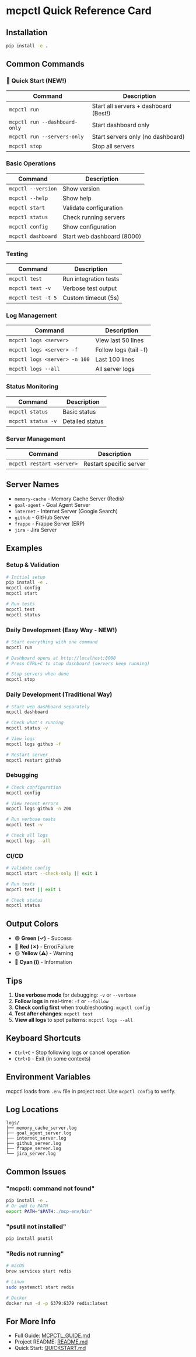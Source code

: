 # mcpctl Quick Reference Card

## Installation

```bash
pip install -e .
```

## Common Commands

### 🚀 Quick Start (NEW!)

| Command                       | Description                           |
| ----------------------------- | ------------------------------------- |
| `mcpctl run`                  | Start all servers + dashboard (Best!) |
| `mcpctl run --dashboard-only` | Start dashboard only                  |
| `mcpctl run --servers-only`   | Start servers only (no dashboard)     |
| `mcpctl stop`                 | Stop all servers                      |

### Basic Operations

| Command            | Description                |
| ------------------ | -------------------------- |
| `mcpctl --version` | Show version               |
| `mcpctl --help`    | Show help                  |
| `mcpctl start`     | Validate configuration     |
| `mcpctl status`    | Check running servers      |
| `mcpctl config`    | Show configuration         |
| `mcpctl dashboard` | Start web dashboard (8000) |

### Testing

| Command            | Description           |
| ------------------ | --------------------- |
| `mcpctl test`      | Run integration tests |
| `mcpctl test -v`   | Verbose test output   |
| `mcpctl test -t 5` | Custom timeout (5s)   |

### Log Management

| Command                       | Description           |
| ----------------------------- | --------------------- |
| `mcpctl logs <server>`        | View last 50 lines    |
| `mcpctl logs <server> -f`     | Follow logs (tail -f) |
| `mcpctl logs <server> -n 100` | Last 100 lines        |
| `mcpctl logs --all`           | All server logs       |

### Status Monitoring

| Command            | Description     |
| ------------------ | --------------- |
| `mcpctl status`    | Basic status    |
| `mcpctl status -v` | Detailed status |

### Server Management

| Command                   | Description             |
| ------------------------- | ----------------------- |
| `mcpctl restart <server>` | Restart specific server |

## Server Names

- `memory-cache` - Memory Cache Server (Redis)
- `goal-agent` - Goal Agent Server
- `internet` - Internet Server (Google Search)
- `github` - GitHub Server
- `frappe` - Frappe Server (ERP)
- `jira` - Jira Server

## Examples

### Setup & Validation

```bash
# Initial setup
pip install -e .
mcpctl config
mcpctl start

# Run tests
mcpctl test
mcpctl status
```

### Daily Development (Easy Way - NEW!)

```bash
# Start everything with one command
mcpctl run

# Dashboard opens at http://localhost:8000
# Press CTRL+C to stop dashboard (servers keep running)

# Stop servers when done
mcpctl stop
```

### Daily Development (Traditional Way)

```bash
# Start web dashboard separately
mcpctl dashboard

# Check what's running
mcpctl status -v

# View logs
mcpctl logs github -f

# Restart server
mcpctl restart github
```

### Debugging

```bash
# Check configuration
mcpctl config

# View recent errors
mcpctl logs github -n 200

# Run verbose tests
mcpctl test -v

# Check all logs
mcpctl logs --all
```

### CI/CD

```bash
# Validate config
mcpctl start --check-only || exit 1

# Run tests
mcpctl test || exit 1

# Check status
mcpctl status
```

## Output Colors

- 🟢 **Green (✓)** - Success
- 🔴 **Red (✗)** - Error/Failure
- 🟡 **Yellow (⚠)** - Warning
- 🔵 **Cyan (ℹ)** - Information

## Tips

1. **Use verbose mode** for debugging: `-v` or `--verbose`
2. **Follow logs** in real-time: `-f` or `--follow`
3. **Check config first** when troubleshooting: `mcpctl config`
4. **Test after changes**: `mcpctl test`
5. **View all logs** to spot patterns: `mcpctl logs --all`

## Keyboard Shortcuts

- `Ctrl+C` - Stop following logs or cancel operation
- `Ctrl+D` - Exit (in some contexts)

## Environment Variables

mcpctl loads from `.env` file in project root. Use `mcpctl config` to verify.

## Log Locations

```
logs/
├── memory_cache_server.log
├── goal_agent_server.log
├── internet_server.log
├── github_server.log
├── frappe_server.log
└── jira_server.log
```

## Common Issues

### "mcpctl: command not found"

```bash
pip install -e .
# Or add to PATH
export PATH="$PATH:./mcp-env/bin"
```

### "psutil not installed"

```bash
pip install psutil
```

### "Redis not running"

```bash
# macOS
brew services start redis

# Linux
sudo systemctl start redis

# Docker
docker run -d -p 6379:6379 redis:latest
```

## For More Info

- Full Guide: [MCPCTL_GUIDE.md](MCPCTL_GUIDE.md)
- Project README: [README.md](README.md)
- Quick Start: [QUICKSTART.md](QUICKSTART.md)
